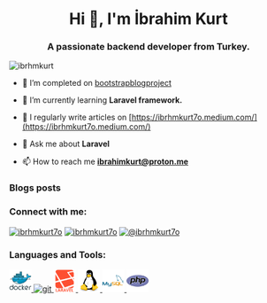 <h1 align="center">Hi 👋, I'm İbrahim Kurt</h1>
<h3 align="center">A passionate backend developer from Turkey.</h3>

<p align="left"> <img src="https://komarev.com/ghpvc/?username=ibrhmkurt&label=Profile%20views&color=0e75b6&style=flat" alt="ibrhmkurt" /> </p>

- 🔭 I’m completed on [bootstrapblogproject](https://github.com/ibrhmkurt/bootstrapblogproject.git)

- 🌱 I’m currently learning **Laravel framework.**

- 📝 I regularly write articles on [https://ibrhmkurt7o.medium.com/](https://ibrhmkurt7o.medium.com/)

- 💬 Ask me about **Laravel**

- 📫 How to reach me **ibrahimkurt@proton.me**

### Blogs posts
<!-- BLOG-POST-LIST:START -->
<!-- BLOG-POST-LIST:END -->

<h3 align="left">Connect with me:</h3>
<p align="left">
<a href="https://twitter.com/ibrhmkurt7o" target="blank"><img align="center" src="https://raw.githubusercontent.com/rahuldkjain/github-profile-readme-generator/master/src/images/icons/Social/twitter.svg" alt="ibrhmkurt7o" height="30" width="40" /></a>
<a href="https://linkedin.com/in/ibrhmkurt7o" target="blank"><img align="center" src="https://raw.githubusercontent.com/rahuldkjain/github-profile-readme-generator/master/src/images/icons/Social/linked-in-alt.svg" alt="ibrhmkurt7o" height="30" width="40" /></a>
<a href="https://medium.com/@ibrhmkurt7o" target="blank"><img align="center" src="https://raw.githubusercontent.com/rahuldkjain/github-profile-readme-generator/master/src/images/icons/Social/medium.svg" alt="@ibrhmkurt7o" height="30" width="40" /></a>
</p>

<h3 align="left">Languages and Tools:</h3>
<p align="left"> <a href="https://www.docker.com/" target="_blank" rel="noreferrer"> <img src="https://raw.githubusercontent.com/devicons/devicon/master/icons/docker/docker-original-wordmark.svg" alt="docker" width="40" height="40"/> </a> <a href="https://git-scm.com/" target="_blank" rel="noreferrer"> <img src="https://www.vectorlogo.zone/logos/git-scm/git-scm-icon.svg" alt="git" width="40" height="40"/> </a> <a href="https://laravel.com/" target="_blank" rel="noreferrer"> <img src="https://raw.githubusercontent.com/devicons/devicon/master/icons/laravel/laravel-plain-wordmark.svg" alt="laravel" width="40" height="40"/> </a> <a href="https://www.linux.org/" target="_blank" rel="noreferrer"> <img src="https://raw.githubusercontent.com/devicons/devicon/master/icons/linux/linux-original.svg" alt="linux" width="40" height="40"/> </a> <a href="https://www.mysql.com/" target="_blank" rel="noreferrer"> <img src="https://raw.githubusercontent.com/devicons/devicon/master/icons/mysql/mysql-original-wordmark.svg" alt="mysql" width="40" height="40"/> </a> <a href="https://www.php.net" target="_blank" rel="noreferrer"> <img src="https://raw.githubusercontent.com/devicons/devicon/master/icons/php/php-original.svg" alt="php" width="40" height="40"/> </a>
</p>
